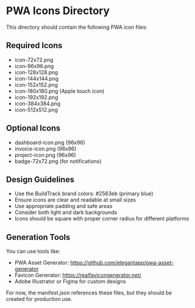 # PWA Icons Directory

This directory should contain the following PWA icon files:

## Required Icons

- icon-72x72.png
- icon-96x96.png
- icon-128x128.png
- icon-144x144.png
- icon-152x152.png
- icon-180x180.png (Apple touch icon)
- icon-192x192.png
- icon-384x384.png
- icon-512x512.png

## Optional Icons

- dashboard-icon.png (96x96)
- invoice-icon.png (96x96)
- project-icon.png (96x96)
- badge-72x72.png (for notifications)

## Design Guidelines

- Use the BuildTrack brand colors: #2563eb (primary blue)
- Ensure icons are clear and readable at small sizes
- Use appropriate padding and safe areas
- Consider both light and dark backgrounds
- Icons should be square with proper corner radius for different platforms

## Generation Tools

You can use tools like:

- PWA Asset Generator: https://github.com/elegantapp/pwa-asset-generator
- Favicon Generator: https://realfavicongenerator.net/
- Adobe Illustrator or Figma for custom designs

For now, the manifest.json references these files, but they should be created for production use.
